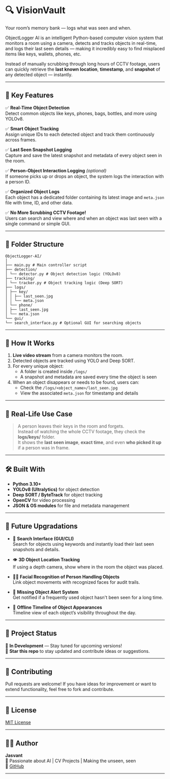 # 🔍 VisionVault

Your room’s memory bank — logs what was seen and when.

ObjectLogger AI is an intelligent Python-based computer vision system that monitors a room using a camera, detects and tracks objects in real-time, and logs their last seen details — making it incredibly easy to find misplaced items like keys, wallets, phones, etc.

Instead of manually scrubbing through long hours of CCTV footage, users can quickly retrieve the **last known location**, **timestamp**, and **snapshot** of any detected object — instantly.

---

## 🎯 Key Features

✅ **Real-Time Object Detection**  
Detect common objects like keys, phones, bags, bottles, and more using YOLOv8.

✅ **Smart Object Tracking**  
Assign unique IDs to each detected object and track them continuously across frames.

✅ **Last Seen Snapshot Logging**  
Capture and save the latest snapshot and metadata of every object seen in the room.

✅ **Person-Object Interaction Logging** *(optional)*  
If someone picks up or drops an object, the system logs the interaction with a person ID.

✅ **Organized Object Logs**  
Each object has a dedicated folder containing its latest image and `meta.json` file with time, ID, and other data.

✅ **No More Scrubbing CCTV Footage!**  
Users can search and view where and when an object was last seen with a single command or simple GUI.

---

## 📂 Folder Structure

    ObjectLogger-AI/
    │
    ├── main.py # Main controller script
    ├── detection/
    │ └── detector.py # Object detection logic (YOLOv8)
    ├── tracking/
    │ └── tracker.py # Object tracking logic (Deep SORT)
    ├── logs/
    │ ├── key/
    │ │ ├── last_seen.jpg
    │ │ └── meta.json
    │ └── phone/
    │ ├── last_seen.jpg
    │ └── meta.json
    └── gui/
    └── search_interface.py # Optional GUI for searching objects

---

## 🚀 How It Works

1. **Live video stream** from a camera monitors the room.
2. Detected objects are tracked using YOLO and Deep SORT.
3. For every unique object:
   - A folder is created inside `/logs/`
   - A snapshot and metadata are saved every time the object is seen
4. When an object disappears or needs to be found, users can:
   - Check the `/logs/<object_name>/last_seen.jpg`
   - View the associated `meta.json` for timestamp and details

---

## 🧠 Real-Life Use Case

> A person leaves their keys in the room and forgets.  
> Instead of watching the whole CCTV footage, they check the **logs/keys/** folder.  
> It shows the **last seen image**, **exact time**, and even **who picked it up** if a person was in frame.

---

## 🛠️ Built With

- **Python 3.10+**
- **YOLOv8 (Ultralytics)** for object detection
- **Deep SORT / ByteTrack** for object tracking
- **OpenCV** for video processing
- **JSON & OS modules** for file and metadata management

---

## 🔮 Future Upgradations

- 🔎 **Search Interface (GUI/CLI)**  
  Search for objects using keywords and instantly load their last seen snapshots and details.

- 👁️ **3D Object Location Tracking**  
  If using a depth camera, show where in the room the object was placed.

- 🧑‍💼 **Facial Recognition of Person Handling Objects**  
  Link object movements with recognized faces for audit trails.

- 🛑 **Missing Object Alert System**  
  Get notified if a frequently used object hasn't been seen for a long time.

- 🧠 **Offline Timeline of Object Appearances**  
  Timeline view of each object’s visibility throughout the day.

---

## 📌 Project Status

🚧 **In Development** — Stay tuned for upcoming versions!  
📢 **Star this repo** to stay updated and contribute ideas or suggestions.

---

## 🤝 Contributing

Pull requests are welcome! If you have ideas for improvement or want to extend functionality, feel free to fork and contribute.

---

## 📃 License

[MIT License](LICENSE)

---

## 🙋‍♂️ Author

**Jasvant**  
🚀 Passionate about AI | CV Projects | Making the unseen, seen  
🔗 [GitHub](https://github.com/jasvant0020)

---



















